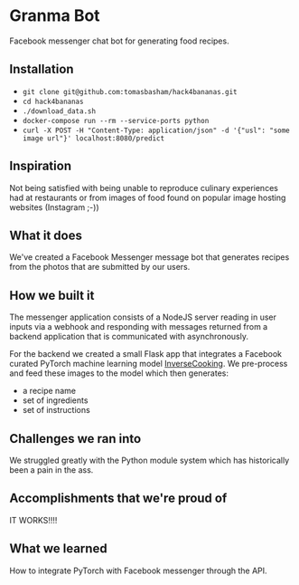 # Granma Bot

Facebook messenger chat bot for generating food recipes.

## Installation

* `git clone git@github.com:tomasbasham/hack4bananas.git`
* `cd hack4bananas`
* `./download_data.sh`
* `docker-compose run --rm --service-ports python`
* `curl -X POST -H "Content-Type: application/json" -d '{"usl": "some image url"}' localhost:8080/predict`

## Inspiration

Not being satisfied with being unable to reproduce culinary experiences had at
restaurants or from images of food found on popular image hosting websites (Instagram
;-))

## What it does

We've created a Facebook Messenger message bot that generates recipes from the
photos that are submitted by our users.

## How we built it

The messenger application consists of a NodeJS server reading in user inputs via a webhook
and responding with messages returned from a backend application that is communicated with
asynchronously.

For the backend we created a small Flask app that integrates a Facebook curated PyTorch
machine learning model [InverseCooking](https://github.com/facebookresearch/inversecooking). We pre-process and
feed these images to the model which then generates:

 - a recipe name
 - set of ingredients
 - set of instructions

## Challenges we ran into

We struggled greatly with the Python module system which has historically been a pain in
the ass.

## Accomplishments that we're proud of

IT WORKS!!!!

## What we learned

How to integrate PyTorch with Facebook messenger through the API.
